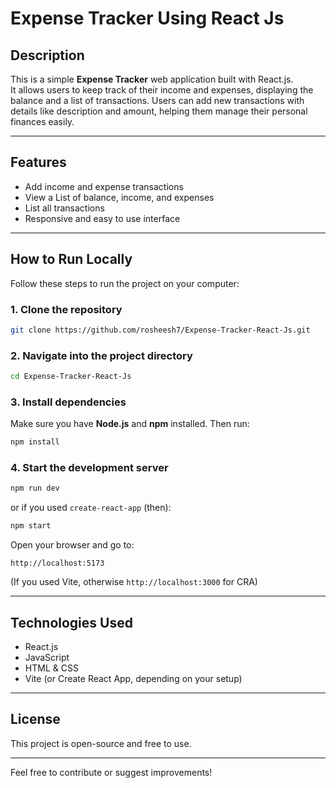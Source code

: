 
# Expense Tracker Using React Js

## Description
This is a simple **Expense Tracker** web application built with React.js.  
It allows users to keep track of their income and expenses, displaying the balance and a list of transactions. Users can add new transactions with details like description and amount, helping them manage their personal finances easily.

---

## Features
- Add income and expense transactions
- View a List of balance, income, and expenses
- List all transactions
- Responsive and easy to use interface

---

## How to Run Locally

Follow these steps to run the project on your computer:

### 1. Clone the repository
```bash
git clone https://github.com/rosheesh7/Expense-Tracker-React-Js.git
```

### 2. Navigate into the project directory
```bash
cd Expense-Tracker-React-Js
```

### 3. Install dependencies
Make sure you have **Node.js** and **npm** installed. Then run:
```bash
npm install
```

### 4. Start the development server
```bash
npm run dev
```
or if you used `create-react-app` (then):
```bash
npm start
```

Open your browser and go to:

```
http://localhost:5173
```

(If you used Vite, otherwise `http://localhost:3000` for CRA)

---

## Technologies Used
- React.js
- JavaScript
- HTML & CSS
- Vite (or Create React App, depending on your setup)

---

## License
This project is open-source and free to use.

---

Feel free to contribute or suggest improvements!
